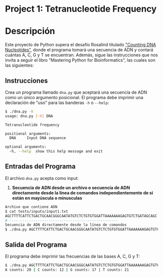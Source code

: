# Project 1: Tetranucleotide Frequency

# Descripción

Este proyecto de Python supera el desafío Rosalind titulado ["Counting DNA Nucleotides"](https://rosalind.info/problems/dna/), donde el programa tomará una secuencia de ADN y contará cuántas A, C, G y T se encuentran. Además, sigue las instrucciones que nos invita a seguir el libro "Mastering Python for Bioinformatics", las cuales son las siguientes:

## Instrucciones

Crea un programa llamado `dna.py` que aceptará una secuencia de ADN como un único argumento posicional. El programa debe imprimir una declaración de "uso" para las banderas `-h` o `--help`:

```sh
$ ./dna.py -h
usage: dna.py [-h] DNA

Tetranucleotide frequency

positional arguments:
  DNA     Input DNA sequence

optional arguments:
  -h, --help  show this help message and exit
```
## Entradas del Programa
El archivo `dna.py` acepta como input:

1. **Secuencia de ADN desde un archivo o secuencia de ADN directamente desde la línea de comandos independientemente de si están en mayúscula o minusculas**
```sh
Archivo que contiene ADN
$ cat tests/inputs/input1.txt
AGCTTTTCATTCTGACTGCAACGGGCAATATGTCTCTGTGTGGATTAAAAAAAGAGTGTCTGATAGCAGC
# --------------------------------------------------
Secuencia de ADN directamente desde la línea de comandos
$ ./dna.py AGCTTTTCATTCTGACTGCAACGGGCAATATGTCTCTGTGTGGATTAAAAAAAGAGTGTCTGATAGCAGC
```
## Salida del Programa

El programa debe imprimir las frecuencias de las bases A, C, G y T:

```sh
$ ./dna.py AGCTTTTCATTCTGACTGCAACGGGCAATATGTCTCTGTGTGGATTAAAAAAAGAGTGTCTGATAGCAGC
A counts: 20 | C counts: 12 | G counts: 17 | T counts: 21
```

